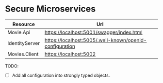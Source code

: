 # Secure Microservices

|Resource     |Url          |
|-------------|-------------|
|Movie.Api|[https://localhost:5001/swagger/index.html](https://localhost:5001/swagger/index.html)|
|IdentityServer|[https://localhost:5005/.well-known/openid-configuration](https://localhost:5005/.well-known/openid-configuration)|
|Movies.Client|[https://localhost:5002](https://localhost:5002)|

TODO:
- [ ] Add all configuration into strongly typed objects.